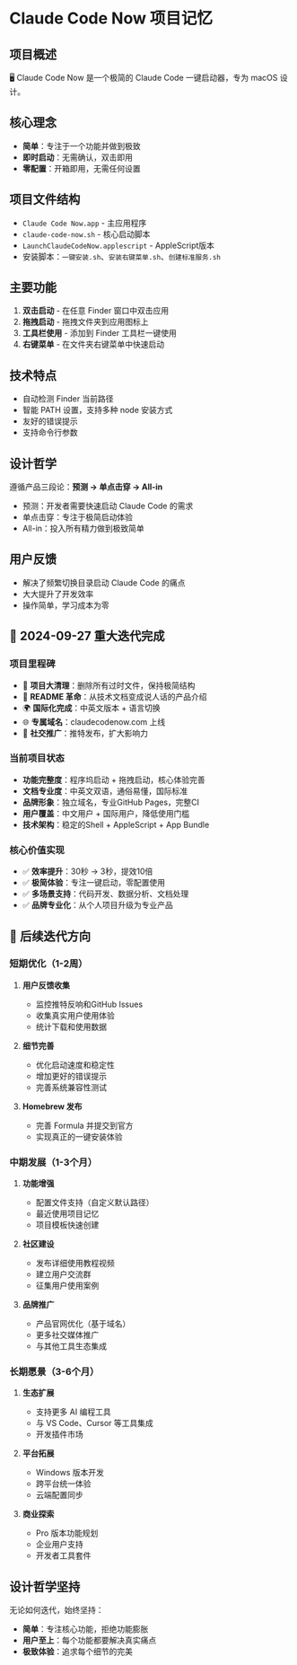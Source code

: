 # Claude Code Now 项目记忆

## 项目概述
🖥 Claude Code Now 是一个极简的 Claude Code 一键启动器，专为 macOS 设计。

## 核心理念
- **简单**：专注于一个功能并做到极致
- **即时启动**：无需确认，双击即用
- **零配置**：开箱即用，无需任何设置

## 项目文件结构
- `Claude Code Now.app` - 主应用程序
- `claude-code-now.sh` - 核心启动脚本
- `LaunchClaudeCodeNow.applescript` - AppleScript版本
- 安装脚本：`一键安装.sh`、`安装右键菜单.sh`、`创建标准服务.sh`

## 主要功能
1. **双击启动** - 在任意 Finder 窗口中双击应用
2. **拖拽启动** - 拖拽文件夹到应用图标上
3. **工具栏使用** - 添加到 Finder 工具栏一键使用
4. **右键菜单** - 在文件夹右键菜单中快速启动

## 技术特点
- 自动检测 Finder 当前路径
- 智能 PATH 设置，支持多种 node 安装方式
- 友好的错误提示
- 支持命令行参数

## 设计哲学
遵循产品三段论：**预测 → 单点击穿 → All-in**
- 预测：开发者需要快速启动 Claude Code 的需求
- 单点击穿：专注于极简启动体验
- All-in：投入所有精力做到极致简单

## 用户反馈
- 解决了频繁切换目录启动 Claude Code 的痛点
- 大大提升了开发效率
- 操作简单，学习成本为零

## 🎉 2024-09-27 重大迭代完成

### 项目里程碑
- 🧹 **项目大清理**：删除所有过时文件，保持极简结构
- 📝 **README 革命**：从技术文档变成说人话的产品介绍
- 🌍 **国际化完成**：中英文版本 + 语言切换
- 🌐 **专属域名**：claudecodenow.com 上线
- 📱 **社交推广**：推特发布，扩大影响力

### 当前项目状态
- **功能完整度**：程序坞启动 + 拖拽启动，核心体验完善
- **文档专业度**：中英文双语，通俗易懂，国际标准
- **品牌形象**：独立域名，专业GitHub Pages，完整CI
- **用户覆盖**：中文用户 + 国际用户，降低使用门槛
- **技术架构**：稳定的Shell + AppleScript + App Bundle

### 核心价值实现
- ✅ **效率提升**：30秒 → 3秒，提效10倍
- ✅ **极简体验**：专注一键启动，零配置使用
- ✅ **多场景支持**：代码开发、数据分析、文档处理
- ✅ **品牌专业化**：从个人项目升级为专业产品

## 🚀 后续迭代方向

### 短期优化（1-2周）
1. **用户反馈收集**
   - 监控推特反响和GitHub Issues
   - 收集真实用户使用体验
   - 统计下载和使用数据

2. **细节完善**
   - 优化启动速度和稳定性
   - 增加更好的错误提示
   - 完善系统兼容性测试

3. **Homebrew 发布**
   - 完善 Formula 并提交到官方
   - 实现真正的一键安装体验

### 中期发展（1-3个月）

1. **功能增强**
   - 配置文件支持（自定义默认路径）
   - 最近使用项目记忆
   - 项目模板快速创建

2. **社区建设**
   - 发布详细使用教程视频
   - 建立用户交流群
   - 征集用户使用案例

3. **品牌推广**
   - 产品官网优化（基于域名）
   - 更多社交媒体推广
   - 与其他工具生态集成

### 长期愿景（3-6个月）
1. **生态扩展**
   - 支持更多 AI 编程工具
   - 与 VS Code、Cursor 等工具集成
   - 开发插件市场

2. **平台拓展**
   - Windows 版本开发
   - 跨平台统一体验
   - 云端配置同步

3. **商业探索**
   - Pro 版本功能规划
   - 企业用户支持
   - 开发者工具套件

## 设计哲学坚持
无论如何迭代，始终坚持：
- **简单**：专注核心功能，拒绝功能膨胀
- **用户至上**：每个功能都要解决真实痛点
- **极致体验**：追求每个细节的完美